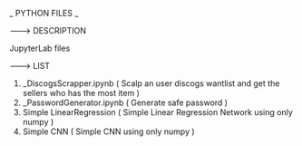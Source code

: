 _ PYTHON FILES _

---> DESCRIPTION 

JupyterLab files

---> LIST 

1. _DiscogsScrapper.ipynb ( Scalp an user discogs wantlist and get the sellers who has the most item )
2. _PasswordGenerator.ipynb ( Generate safe password )
3. Simple LinearRegression ( Simple Linear Regression Network using only numpy )
4. Simple CNN ( Simple CNN using only numpy ) 

